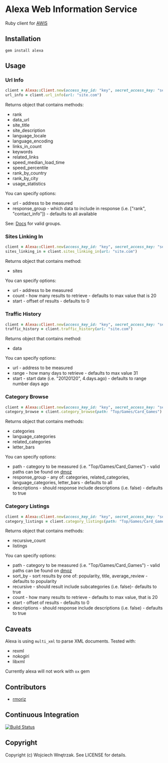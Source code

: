 # Alexa Web Information Service

Ruby client for [AWIS](http://docs.amazonwebservices.com/AlexaWebInfoService/latest/)

## Installation

```
gem install alexa
```

## Usage

### Url Info

``` ruby
client = Alexa::Client.new(access_key_id: "key", secret_access_key: "secret")
url_info = client.url_info(url: "site.com")
```

Returns object that contains methods:

* rank
* data_url
* site_title
* site_description
* language_locale
* language_encoding
* links_in_count
* keywords
* related_links
* speed_median_load_time
* speed_percentile
* rank_by_country
* rank_by_city
* usage_statistics

You can specify options:

* url - address to be measured
* response_group - which data to include in response (i.e. ["rank", "contact_info"]) - defaults to all available

See: [Docs](http://docs.amazonwebservices.com/AlexaWebInfoService/latest/) for valid groups.

### Sites Linking In

``` ruby
client = Alexa::Client.new(access_key_id: "key", secret_access_key: "secret")
sites_linking_in = client.sites_linking_in(url: "site.com")
```

Returns object that contains method:

* sites

You can specify options:

* url - address to be measured
* count - how many results to retrieve - defaults to max value that is 20
* start - offset of results - defaults to 0

### Traffic History

``` ruby
client = Alexa::Client.new(access_key_id: "key", secret_access_key: "secret")
traffic_history = client.traffic_history(url: "site.com")
```

Returns object that contains method:

* data

You can specify options:

* url - address to be measured
* range - how many days to retrieve - defaults to max value 31
* start - start date (i.e. "20120120", 4.days.ago) - defaults to range number days ago

### Category Browse

``` ruby
client = Alexa::Client.new(access_key_id: "key", secret_access_key: "secret")
category_browse = client.category_browse(path: "Top/Games/Card_Games")
```

Returns object that contains methods:

* categories
* language_categories
* related_categories
* letter_bars

You can specify options:

* path - category to be measured (i.e. "Top/Games/Card_Games") - valid paths can be found on [dmoz](http://www.dmoz.org/)
* response_group - any of: categories, related_categories, language_categories, letter_bars - defaults to all
* descriptions - should response include descriptions (i.e. false) - defaults to true

### Category Listings

``` ruby
client = Alexa::Client.new(access_key_id: "key", secret_access_key: "secret")
category_listings = client.category_listings(path: "Top/Games/Card_Games")
```

Returns object that contains methods:

* recursive_count
* listings

You can specify options:

* path - category to be measured (i.e. "Top/Games/Card_Games") - valid paths can be found on [dmoz](http://www.dmoz.org/)
* sort_by - sort results by one of: popularity, title, average_review - defaults to popularity
* recursive - should result include subcategories (i.e. false)- defaults to true
* count - how many results to retrieve - defaults to max value, that is 20
* start - offset of results - defaults to 0
* descriptions - should response include descriptions (i.e. false) - defaults to true

## Caveats

Alexa is using `multi_xml` to parse XML documents. Tested with:

* rexml
* nokogiri
* libxml

Currently alexa will not work with `ox` gem

## Contributors

* [rmoriz](https://github.com/rmoriz)

## Continuous Integration

[![Build Status](https://secure.travis-ci.org/morgoth/alexa.png?branch=master)](http://travis-ci.org/morgoth/alexa)

## Copyright

Copyright (c) Wojciech Wnętrzak. See LICENSE for details.
